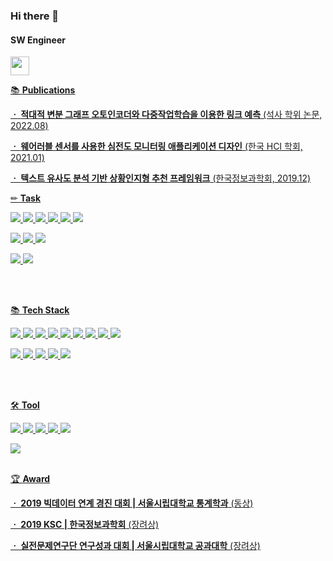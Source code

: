 ### Hi there 👋

<!--
**Faith0918/Faith0918** is a ✨ _special_ ✨ repository because its `README.md` (this file) appears on your GitHub profile.

Here are some ideas to get you started:

- 🔭 I’m currently working on ...
- 🌱 I’m currently learning ...
- 👯 I’m looking to collaborate on ...
- 🤔 I’m looking for help with ...
- 💬 Ask me about ...
- 📫 How to reach me: ...
- 😄 Pronouns: ...
- ⚡ Fun fact: ...
- 😊 Good Day
-->

 
#### SW Engineer

<a href="https://sustaining-respect-02c.notion.site/Shinsil-Kang-626ed41565ca48f49294bbda6f8a8511?pvs=4"><img src="https://user-images.githubusercontent.com/83712521/212296254-6f8123fe-50a3-4613-9461-b183d5c29b47.png" width="30" height="30">


📚 **Publications**

**ㆍ <a href="https://m.riss.kr/search/detail/DetailView.do?p_mat_type=be54d9b8bc7cdb09&control_no=6c75c9e7839fe639ffe0bdc3ef48d419&keyword=%EA%B0%95%EC%8B%A0%EC%8B%A4">적대적 변분 그래프 오토인코더와 다중작업학습을 이용한 링크 예측**  (석사 학위 논문,  2022.08)

**ㆍ <a href="https://www.dbpia.co.kr/journal/articleDetail?nodeId=NODE10530272">웨어러블 센서를 사용한 심전도 모니터링 애플리케이션 디자인**  (한국 HCI 학회, 2021.01)

**ㆍ <a href="https://www.dbpia.co.kr/journal/articleDetail?nodeId=NODE09301960">텍스트 유사도 분석 기반 상황인지형 추천 프레임워크**  (한국정보과학회, 2019.12)

✏ **Task**


<img src="https://img.shields.io/badge/Graph-Link Prediction-green"/>
<img src="https://img.shields.io/badge/Graph-Representation Learning-green"/>
<img src="https://img.shields.io/badge/Graph-Knowledge Graph-green"/>
<img src="https://img.shields.io/badge/Graph-Ontology-green"/>

<img src="https://img.shields.io/badge/NLP-Keyword extraction-blue"/>
<img src="https://img.shields.io/badge/NLP-Review text based recommendation-blue"/>

 <img src="https://img.shields.io/badge/DL-Adversarial Learning-orange"/>  <img src="https://img.shields.io/badge/DL-Multi task Learning-orange"/>  <img src="https://img.shields.io/badge/DL-Autoencoding-orange"/> 

<a href=""><img src="https://img.shields.io/badge/ML-Classification-yellow"/>  <img src="https://img.shields.io/badge/ML-Regression-yellow"/> 



<br/>
<br/>


📚 **Tech Stack**

<img src="https://img.shields.io/badge/Python-3766AB?style=flat-square&logo=Python&logoColor=white"/> <img src="https://img.shields.io/badge/C-A8B9CC?style=flat-square&logo=C&logoColor=white"/> <img src="https://img.shields.io/badge/C++-00599C?style=flat-square&logo=C%2B%2B&logoColor=white"/> <img src="https://img.shields.io/badge/Java-007396?style=flat-square&logo=Java&logoColor=white"/> <img src="https://img.shields.io/badge/Linux-FCC624?style=flat-square&logo=Linux&logoColor=white"/> <img src="https://img.shields.io/badge/MySQL-4479A1?style=flat-square&logo=MySQL&logoColor=white"/> <img src="https://img.shields.io/badge/HTML-E34F26?style=flat-square&logo=HTML5&logoColor=white"/> <img src="https://img.shields.io/badge/CSS-1572B6?style=flat-square&logo=CSS3&logoColor=white"/> <img src="https://img.shields.io/badge/JavaScript-F7DF1E?style=flat-square&logo=JavaScript&logoColor=white"/> 

<img src="https://img.shields.io/badge/TensorFlow-FF6F00?style=flat-square&logo=TensorFlow&logoColor=white"/> <img src="https://img.shields.io/badge/PyTorch-EE4C2C?style=flat-square&logo=PyTorch&logoColor=white"/> <img src="https://img.shields.io/badge/Scikit Learn-F7931E?style=flat-square&logo=scikit%2Dlearn&logoColor=white"/> <img src="https://img.shields.io/badge/Flask-000000?style=flat-square&logo=Flask&logoColor=white"/>  <img src="https://img.shields.io/badge/NetworkX-0194E2?style=flat-square&logo=NetworkX&logoColor=white"/> 



<br/>
<br/>

🛠 **Tool**


<img src="https://img.shields.io/badge/Jupyter-F37626?style=flat-square&logo=Jupyter&logoColor=white"/> <img src="https://img.shields.io/badge/Colab-F9AB00?style=flat-square&logo=Google Colab&logoColor=white"/> <img src="https://img.shields.io/badge/VSCode-007ACC?style=flat-square&logo=Visual Studio Code&logoColor=white"/> <img src="https://img.shields.io/badge/Eclipse-2C2255?style=flat-square&logo=Eclipse&logoColor=white"/> <img src="https://img.shields.io/badge/Android-3DDC84?style=flat-square&logo=Android&logoColor=white"/> 

 <img src="https://img.shields.io/badge/Docker-2496ED?style=flat-square&logo=Docker&logoColor=white"/>


<br/>
<br/>

 
  
🏆 **Award**

**ㆍ 2019 빅데이터 연계 경진 대회 | 서울시립대학교 통계학과**  (동상)

**ㆍ 2019 KSC | 한국정보과학회**  (장려상)

**ㆍ 실전문제연구단 연구성과 대회 | 서울시립대학교 공과대학**  (장려상)
